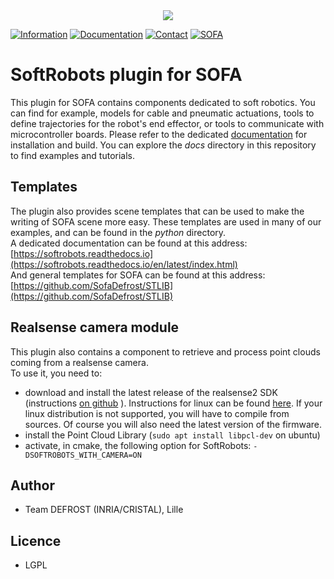 <div style="text-align:center"><img src ="docs/images/pluginimage.png" /></div>

[![Information](https://img.shields.io/badge/info-on_website-purple.svg)](https://project.inria.fr/softrobot/)
[![Documentation](https://img.shields.io/badge/doc-on_website-blue.svg)](https://softrobotscomponents.readthedocs.io/en/latest/index.html)
[![Contact](https://img.shields.io/badge/contact-form-green.svg)](https://project.inria.fr/softrobot/contact/) 
[![SOFA](https://img.shields.io/badge/SOFA-on_github-orange.svg)](https://github.com/SofaDefrost/sofa) 

# SoftRobots plugin for SOFA
This plugin for SOFA contains components dedicated to soft robotics. You can find for example, models for cable and pneumatic actuations, tools to define trajectories for the robot's end effector, or tools to communicate with microcontroller boards.
Please refer to the dedicated [documentation](https://project.inria.fr/softrobot/install-get-started-2/) for installation and build. You can explore the *docs* directory in this repository to find examples and tutorials.

## Templates
The plugin also provides scene templates that can be used to make the writing of SOFA scene more easy. These templates are used in many of our examples, and can be found in the *python* directory.   
A dedicated documentation can be found at this address: [https://softrobots.readthedocs.io](https://softrobots.readthedocs.io/en/latest/index.html)  
And general templates for SOFA can be found at this address: [https://github.com/SofaDefrost/STLIB](https://github.com/SofaDefrost/STLIB)

## Realsense camera module
This plugin also contains a component to retrieve and process point clouds coming from a realsense camera.   
To use it, you need to:
- download and install the latest release of the realsense2 SDK (instructions [on github](https://github.com/IntelRealSense/librealsense/) ). Instructions for linux can be found [here](https://github.com/IntelRealSense/librealsense/blob/master/doc/distribution_linux.md#linux-distribution). If your linux distribution is not supported, you will have to compile from sources. Of course you will also need the latest version of the firmware.
- install the Point Cloud Library (`sudo apt install libpcl-dev` on ubuntu)
- activate, in cmake, the following option for SoftRobots: `-DSOFTROBOTS_WITH_CAMERA=ON`

## Author
 - Team DEFROST (INRIA/CRISTAL), Lille

## Licence
 - LGPL
